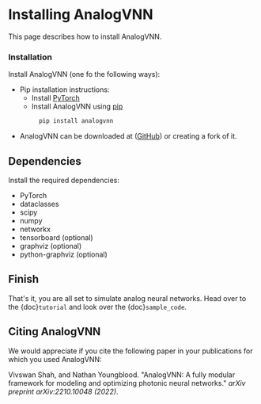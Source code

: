 # Installing AnalogVNN

This page describes how to install AnalogVNN.

### Installation

Install AnalogVNN (one fo the following ways):

- Pip installation instructions:
  - Install [PyTorch](https://pytorch.org/)
  - Install AnalogVNN using [pip](https://pypi.org/project/analogvnn/)
    ```bash
      pip install analogvnn
    ```
- AnalogVNN can be downloaded at ([GitHub](https://github.com/Vivswan/AnalogVNN)) or creating a
  fork of it.

## Dependencies

Install the required dependencies:

- PyTorch
- dataclasses
- scipy
- numpy
- networkx
- tensorboard (optional)
- graphviz (optional)
- python-graphviz (optional)

## Finish

That's it, you are all set to simulate analog neural networks.
Head over to the {doc}`tutorial` and look over the {doc}`sample_code`.

## Citing AnalogVNN

We would appreciate if you cite the following paper in your publications for which you used AnalogVNN:

Vivswan Shah, and Nathan Youngblood. "AnalogVNN: A fully modular framework for modeling and optimizing photonic neural
networks." *arXiv preprint arXiv:2210.10048 (2022)*.
